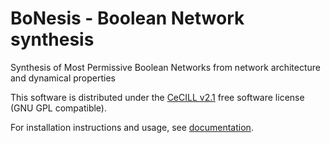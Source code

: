 # BoNesis - Boolean Network synthesis

Synthesis of Most Permissive Boolean Networks from network architecture and dynamical properties

This software is distributed under the [CeCILL v2.1](http://www.cecill.info/index.en.html) free software license (GNU GPL compatible).

For installation instructions and usage, see [documentation](https://bnediction.github.io/bonesis).
